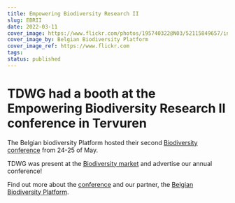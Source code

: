 ```yaml
---
title: Empowering Biodiversity Research II
slug: EBRII
date: 2022-03-11
cover_image: https://www.flickr.com/photos/195740322@N03/52115849657/in/album-72177720299376768/
cover_image_by: Belgian Biodiversity Platform
cover_image_ref: https://www.flickr.com
tags: 
status: published
---
```

# TDWG had a booth at the Empowering Biodiversity Research II conference in Tervuren

The Belgian biodiversity Platform hosted their second [Biodiversity conference](https://www.biodiversity.be/4409) from 24-25 of May. 

TDWG was present at the [Biodiversity market](https://www.biodiversity.be/5149/) and advertise our annual conference!

Find out more about the [conference](https://www.biodiversity.be/4409) and our partner, the [Belgian Biodiversity Platform](https://www.biodiversity.be/).
